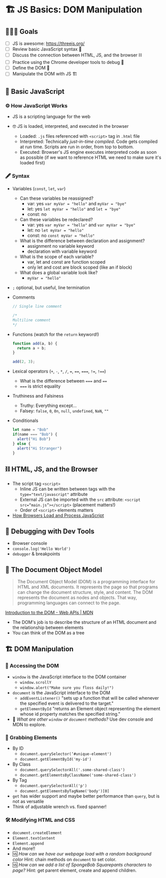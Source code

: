 # 🏗 JS Basics: DOM Manipulation

## 🏃🏼‍♀️ Goals

- [ ] JS is awesome: https://threejs.org/
- [ ] Review basic JavaScript syntax 📖
- [ ] Discuss the connection between HTML, JS, and the browser ⛓
- [ ] Practice using the Chrome developer tools to debug 🐛
- [ ] Define the DOM 🏢
- [ ] Manipulate the DOM with JS 🏗

## 📖 Basic JavaScript

### ⚙️ How JavaScript Works

- JS is a scripting language for the web
- 🤓 JS is loaded, interpreted, and executed in the browser

  - Loaded: `.js` files referenced with `<script>` tag in `.html` file
  - Interpreted: Technically _just-in-time compiled_. Code gets compiled at run time. Scripts are run in order, from top to bottom.
  - Executed: Browser's JS engine executes interpreted code as soon as possible (if we want to reference HTML we need to make sure it's loaded first)

### 🖋 Syntax

- Variables (`const`, `let`, `var`)

  - Can these variables be reassigned?
    - var: yes `var myVar = "hello"` and `myVar = "bye"`
    - let: yes `let myVar = "hello"` and `let = "bye"`
    - const: no
  - Can these variables be redeclared?
    - var: yes `var myVar = "hello"` and `var myVar = "bye"`
    - let: no `let myVar = "hello"`
    - const: no `const myVar = "hello"`
  - What is the difference between declaration and assignment?
    - assignment no variable keyword
    - declaration with variable keyword
  - What is the scope of each variable?
    - var, let and const are function scoped
    - only let and cost are block scoped (like an if block)
  - What does a global variable look like?
    - `myVar = "hello"`

- `;` optional, but useful, line termination

- Comments

  ```JavaScript
  // Single line comment

  /*
  Multiline comment
  */
  ```

- Functions (watch for the `return` keyword!)

  ```javascript
  function add(a, b) {
    return a + b;
  }

  add(2, 3);
  ```

- Lexical operators (`+`, `-`, `*`, `/`, `=`, `==`, `===`, `!=`, `!==`)

  - What is the difference between `===` and `==`
  - `===` is strict equality

- Truthiness and Falsiness

  - Truthy: Everything except...
  - Falsey: `false`, `0`, `0n`, `null`, `undefined`, `NaN`, `""`

- Conditionals

  ```JavaScript
  let name = "Bob"
  if(name === "Bob") {
    alert("Hi Bob")
  } else {
    alert("Hi Stranger")
  }
  ```

## ⛓ HTML, JS, and the Browser

- The script tag `<script>`
  - Inline JS can be written between tags with the `type="text/javascript"` attribute
  - External JS can be imported with the `src` attribute: `<script src=“main.js”></script>` (placement matters!)
  - Order of `<script>` elements matters
- [How Browsers Load and Process JavaScript](https://www.innoq.com/en/blog/loading-javascript/)

## 🐛 Debugging with Dev Tools

- Browser console
- `console.log('Hello World')`
- `debugger` & breakpoints

## 🏢 The Document Object Model

> The Document Object Model (DOM) is a programming interface for HTML and XML documents. It represents the page so that programs can change the document structure, style, and content. The DOM represents the document as nodes and objects. That way, programming languages can connect to the page.

[Introduction to the DOM - Web APIs | MDN](https://developer.mozilla.org/en-US/docs/Web/API/Document_Object_Model/Introduction)

- The DOM's job is to describe the structure of an HTML document and the relationship between elements
- You can think of the DOM as a tree

## 🏗 DOM Manipulation

### 🚪 Accessing the DOM

- `window` is the JavaScript interface to the DOM container
  - `window.scrollY`
  - `window.alert("Make sure you floss daily!")`
- `document` is the JavaScript interface to the DOM
  - `addEventListener()` "sets up a function that will be called whenever the specified event is delivered to the target."
  - `getElementById` "returns an Element object representing the element whose id property matches the specified string."
- 🤔 _What are other `window` or `document` methods?_ Use dev console and MDN to explore.

### 🐒 Grabbing Elements

- By ID
  - `document.querySelector(‘#unique-element')`
  - `document.getElementById('my-id')`
- By Class
  - `document.querySelectorAll('.some-shared-class')`
  - `document.getElementsByClassName('some-shared-class')`
- By Tag
  - `document.querySelectorAll('p')`
  - `document.getElementsByTagName('body')[0]`
- `get` has wider support and maybe better performance than `query`, but is not as versatile
- Think of adjustable wrench vs. fixed spanner!

### 🛠 Modifying HTML and CSS

- `document.createElement`
- `Element.textContent`
- `Element.append`
- And more!!
- 🆚 _How can we have our webpage load with a random background color_ Hint: chain methods on `document` to set color.
- 🆚 _How can we add a list of SpongeBob Squarepants characters to page?_ Hint: get parent element, create and append children.
